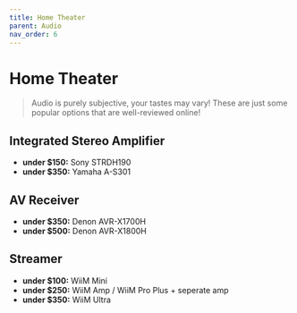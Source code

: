 ```yaml
---
title: Home Theater
parent: Audio
nav_order: 6
---
```

# Home Theater

> Audio is purely subjective, your tastes may vary! These are just some popular options that are well-reviewed online!

## Integrated Stereo Amplifier

- **under $150:** Sony STRDH190
- **under $350:** Yamaha A-S301

## AV Receiver

- **under $350:** Denon AVR-X1700H
- **under $500:** Denon AVR-X1800H

## Streamer

- **under $100:** WiiM Mini
- **under $250:** WiiM Amp / WiiM Pro Plus + seperate amp
- **under $350:** WiiM Ultra
